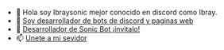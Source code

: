 - 👋 Hola soy Ibraysonic mejor conocido en discord como Ibray.
- 👀 [Soy desarrollador de bots de discord y paginas web](https://www.sonic-bot.ga)
- 🌱 [Desarrollador de Sonic Bot ¡invitalo!](https://dsc.gg/sonic.bot)
- 📫 [Unete a mi sevidor](https://dsc.gg/ibraysonic) 
